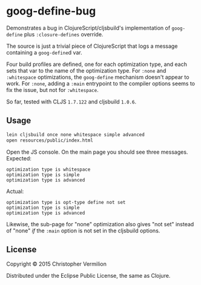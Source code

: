 # goog-define-bug

Demonstrates a bug in ClojureScript/cljsbuild's implementation of `goog-define` plus `:closure-defines` override.

The source is just a trivial piece of ClojureScript that logs a message containing a `goog-define`d var.

Four build profiles are defined, one for each optimization type, and each sets that var to the name of the optimization type. For `:none` and `:whitespace` optimizations, the `goog-define` mechanism doesn't appear to work. For `:none`, adding a `:main` entrypoint to the compiler options seems to fix the issue, but not for `:whitespace`.

So far, tested with CLJS `1.7.122` and cljsbuild `1.0.6`.
## Usage

```bash
lein cljsbuild once none whitespace simple advanced
open resources/public/index.html
```

Open the JS console. On the main page you should see three messages. Expected:

```
optimization type is whitespace
optimization type is simple
optimization type is advanced
```

Actual:

```
optimization type is opt-type define not set
optimization type is simple
optimization type is advanced
```

Likewise, the sub-page for "none" optimization also gives "not set" instead of "none" _if_ the `:main` option is not set in the cljsbuild options.

## License

Copyright © 2015 Christopher Vermilion

Distributed under the Eclipse Public License, the same as Clojure.
